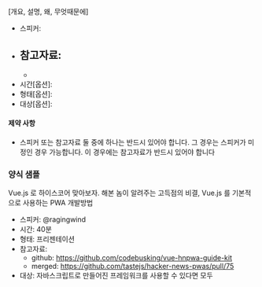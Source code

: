 [개요, 설명, 왜, 무엇때문에]

- 스피커: 
- 참고자료: 
  - 
  - 
- 시간[옵션]: 
- 형태[옵션]: 
- 대상[옵션]: 

#### 제약 사항

- 스피커 또는 참고자료 둘 중에 하나는 반드시 있어야 합니다. 그 경우는 스피커가 미정인 경우 가능합니다. 이 경우에는 참고자료가 반드시 있어야 합니다

### 양식 샘플

Vue.js 로 하이스코어 맞아보자. 해본 놈이 알려주는 고득점의 비결, Vue.js 를 기본적으로 사용하는 PWA 개발방법

- 스피커: @ragingwind
- 시간: 40분
- 형태: 프리젠테이션
- 참고자료: 
  - github: https://github.com/codebusking/vue-hnpwa-guide-kit
  - merged: https://github.com/tastejs/hacker-news-pwas/pull/75
- 대상: 자바스크립트로 만들어진 프레임워크를 사용할 수 있다면 모두
